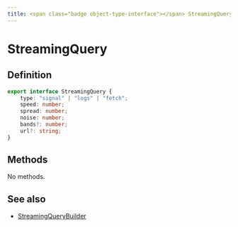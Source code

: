 ```yaml
---
title: <span class="badge object-type-interface"></span> StreamingQuery
---
```

# <span class="badge object-type-interface"></span> StreamingQuery

## Definition

```typescript
export interface StreamingQuery {
	type: "signal" | "logs" | "fetch";
	speed: number;
	spread: number;
	noise: number;
	bands?: number;
	url?: string;
}

```
## Methods

No methods.
## See also

 * <span class="badge builder"></span> [StreamingQueryBuilder](./builder-StreamingQueryBuilder.md)
